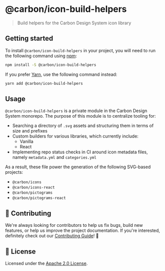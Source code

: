 # @carbon/icon-build-helpers

> Build helpers for the Carbon Design System icon library

## Getting started

To install `@carbon/icon-build-helpers` in your project, you will need to run the following command using [npm](https://www.npmjs.com/):

```bash
npm install -S @carbon/icon-build-helpers
```

If you prefer [Yarn](https://yarnpkg.com/en/), use the following command
instead:

```bash
yarn add @carbon/icon-build-helpers
```

## Usage

`@carbon/icon-build-helpers` is a private module in the Carbon Design System
monorepo. The purpose of this module is to centralize tooling for:

- Searching a directory of `.svg` assets and structuring them in terms of size
  and prefixes
- Custom builders for various libraries, which currently include:
  - Vanilla
  - React
- Implementing repo status checks in CI around icon metadata files, namely
  `metadata.yml` and `categories.yml`

As a result, these file power the generation of the following SVG-based
projects:

- `@carbon/icons`
- `@carbon/icons-react`
- `@carbon/pictograms`
- `@carbon/pictograms-react`

## 🙌 Contributing

We're always looking for contributors to help us fix bugs, build new features, or help us improve the project documentation. If you're interested, definitely check out our [Contributing Guide](/.github/CONTRIBUTING.md)! 👀

## 📝 License

Licensed under the [Apache 2.0 License](/LICENSE).
